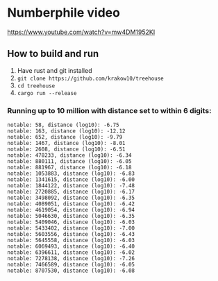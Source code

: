 # Numberphile video
https://www.youtube.com/watch?v=mw4DM1952KI

## How to build and run
1. Have rust and git installed
2. `git clone https://github.com/krakow10/treehouse`
3. `cd treehouse`
4. `cargo run --release`

### Running up to 10 million with distance set to within 6 digits:
```
notable: 58, distance (log10): -6.75
notable: 163, distance (log10): -12.12
notable: 652, distance (log10): -9.79
notable: 1467, distance (log10): -8.01
notable: 2608, distance (log10): -6.51
notable: 478233, distance (log10): -6.34
notable: 880111, distance (log10): -6.05
notable: 881967, distance (log10): -6.18
notable: 1053883, distance (log10): -6.83
notable: 1341615, distance (log10): -6.00
notable: 1844122, distance (log10): -7.48
notable: 2720885, distance (log10): -6.17
notable: 3498092, distance (log10): -6.35
notable: 4089051, distance (log10): -6.42
notable: 4619054, distance (log10): -6.94
notable: 5046630, distance (log10): -6.35
notable: 5409046, distance (log10): -6.03
notable: 5433402, distance (log10): -7.00
notable: 5603556, distance (log10): -6.43
notable: 5645558, distance (log10): -6.03
notable: 6069493, distance (log10): -6.40
notable: 6396611, distance (log10): -6.02
notable: 7278138, distance (log10): -7.26
notable: 7466589, distance (log10): -6.05
notable: 8707530, distance (log10): -6.08
```
